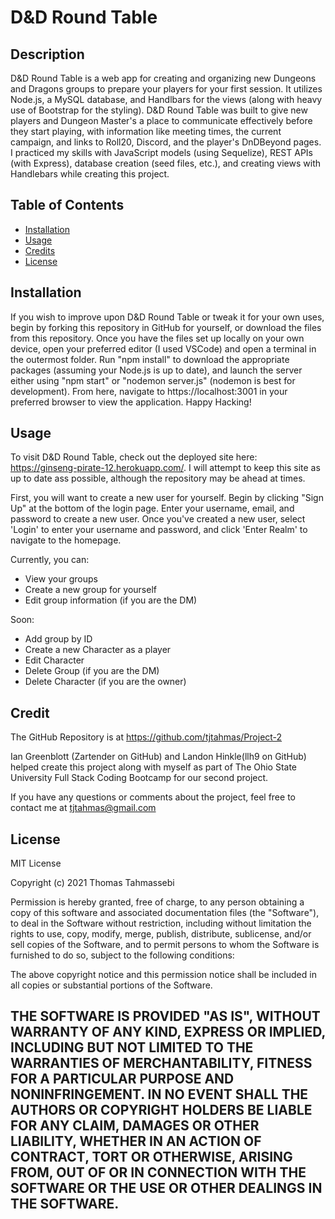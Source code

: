 # D&D Round Table

## Description

D&D Round Table is a web app for creating and organizing new Dungeons and Dragons groups to prepare your players for your first session. It utilizes Node.js, a MySQL database, and Handlbars for the views (along with heavy use of Bootstrap for the styling). D&D Round Table was built to give new players and Dungeon Master's a place to communicate effectively before they start playing, with information like meeting times, the current campaign, and links to Roll20, Discord, and the player's DnDBeyond pages. I practiced my skills with JavaScript models (using Sequelize), REST APIs (with Express), database creation (seed files, etc.), and creating views with Handlebars while creating this project.

## Table of Contents

- [Installation](#installation)
- [Usage](#usage)
- [Credits](#credits)
- [License](#license)

## Installation

If you wish to improve upon D&D Round Table or tweak it for your own uses, begin by forking this repository in GitHub for yourself, or download the files from this repository. Once you have the files set up locally on your own device, open your preferred editor (I used VSCode) and open a terminal in the outermost folder. Run "npm install" to download the appropriate packages (assuming your Node.js is up to date), and launch the server either using "npm start" or "nodemon server.js" (nodemon is best for development). From here, navigate to https://localhost:3001 in your preferred browser to view the application. Happy Hacking!

## Usage

To visit D&D Round Table, check out the deployed site here: https://ginseng-pirate-12.herokuapp.com/. I will attempt to keep this site as up to date ass possible, although the repository may be ahead at times.

First, you will want to create a new user for yourself. Begin by clicking "Sign Up" at the bottom of the login page. Enter your username, email, and password to create a new user. Once you've created a new user, select 'Login' to enter your username and password, and click 'Enter Realm' to navigate to the homepage. 

Currently, you can:
 - View your groups
 - Create a new group for yourself
 - Edit group information (if you are the DM)

Soon:
 - Add group by ID
 - Create a new Character as a player
 - Edit Character
 - Delete Group (if you are the DM)
 - Delete Character (if you are the owner)

## Credit
The GitHub Repository is at https://github.com/tjtahmas/Project-2

Ian Greenblott (Zartender on GitHub) and Landon Hinkle(llh9 on GitHub) helped create this project along with myself as part of The Ohio State University Full Stack Coding Bootcamp for our second project.

If you have any questions or comments about the project, feel free to contact me at tjtahmas@gmail.com

## License

MIT License

Copyright (c) 2021 Thomas Tahmassebi

Permission is hereby granted, free of charge, to any person obtaining a copy
of this software and associated documentation files (the "Software"), to deal
in the Software without restriction, including without limitation the rights
to use, copy, modify, merge, publish, distribute, sublicense, and/or sell
copies of the Software, and to permit persons to whom the Software is
furnished to do so, subject to the following conditions:

The above copyright notice and this permission notice shall be included in all
copies or substantial portions of the Software.

THE SOFTWARE IS PROVIDED "AS IS", WITHOUT WARRANTY OF ANY KIND, EXPRESS OR
IMPLIED, INCLUDING BUT NOT LIMITED TO THE WARRANTIES OF MERCHANTABILITY,
FITNESS FOR A PARTICULAR PURPOSE AND NONINFRINGEMENT. IN NO EVENT SHALL THE
AUTHORS OR COPYRIGHT HOLDERS BE LIABLE FOR ANY CLAIM, DAMAGES OR OTHER
LIABILITY, WHETHER IN AN ACTION OF CONTRACT, TORT OR OTHERWISE, ARISING FROM,
OUT OF OR IN CONNECTION WITH THE SOFTWARE OR THE USE OR OTHER DEALINGS IN THE
SOFTWARE.
---